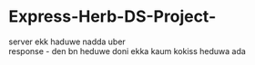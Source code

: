 # Express-Herb-DS-Project-
server ekk haduwe nadda uber 
</br>
response -  den bn heduwe doni ekka kaum kokiss heduwa ada
